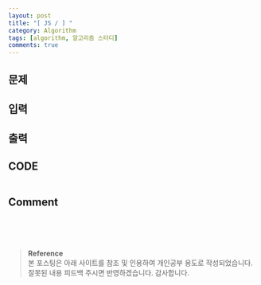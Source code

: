 ```yaml
---
layout: post
title: "[ JS / ] "
category: Algorithm
tags: [algorithm, 알고리즘 스터디]
comments: true
---
```


## 문제


## 입력


## 출력


## CODE
```javascript

```
## Comment


<br>
<br>
<br>

>**Reference**   
본 포스팅은 아래 사이트를 참조 및 인용하여 개인공부 용도로 작성되었습니다.   
잘못된 내용 피드백 주시면 반영하겠습니다. 감사합니다.   
[]()